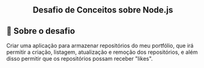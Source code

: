 <h2 align="center">
  Desafio de Conceitos sobre Node.js
</h2>

## 🚀 Sobre o desafio   

Criar uma aplicação para armazenar repositórios do meu portfólio, que irá permitir a criação, listagem, atualização e remoção dos repositórios, e além disso permitir que os repositórios possam receber "likes".
